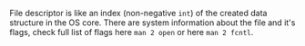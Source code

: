 File descriptor is like an index (non-negative `int`) of the created data structure in the OS core. There are system information about the file and it's flags, check full list of flags here `man 2 open` or here `man 2 fcntl`.